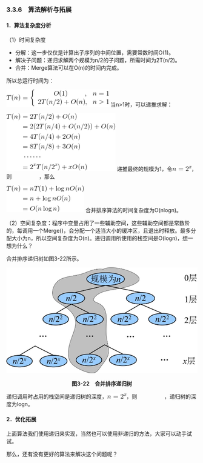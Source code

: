 ### 3.3.6　算法解析与拓展

#### 1．算法复杂度分析

（1）时间复杂度

+ 分解：这一步仅仅是计算出子序列的中间位置，需要常数时间O(1)。
+ 解决子问题：递归求解两个规模为n/2的子问题，所需时间为2T(n/2)。
+ 合并：Merge算法可以在O(n)的时间内完成。

所以总运行时间为：

![172.gif](../images/172.gif)
当n>1时，可以递推求解：

![173.gif](../images/173.gif)
递推最终的规模为1，令<img class="my_markdown" src="../images/155.gif" style="width:51px;  height: 13px; "/>，则<img src="https://cdn.ptpress.cn/pubcloud/5B0A982E/ushu/N13082/online/FBOL6c69757cef863/Images/174.gif" style="width:72px;  height: 16px; "/>，那么

![175.gif](../images/175.gif)
合并排序算法的时间复杂度为O(nlogn)。

（2）空间复杂度：程序中变量占用了一些辅助空间，这些辅助空间都是常数阶的，每调用一个Merge()，会分配一个适当大小的缓冲区，且退出时释放。最多分配大小为n，所以空间复杂度为O(n)。递归调用所使用的栈空间是O(logn)，想一想为什么？

合并排序递归树如图3-22所示。

![176.jpg](../images/176.jpg)
<center class="my_markdown"><b class="my_markdown">图3-22　合并排序递归树</b></center>

递归调用时占用的栈空间是递归树的深度，<img class="my_markdown" src="../images/155.gif" style="width:51px;  height: 13px; "/>，则<img src="https://cdn.ptpress.cn/pubcloud/5B0A982E/ushu/N13082/online/FBOL6c69757cef863/Images/174.gif" style="width:72px;  height: 16px; "/>，递归树的深度为logn。

#### 2．优化拓展

上面算法我们使用递归来实现，当然也可以使用非递归的方法，大家可以动手试试。

那么，还有没有更好的算法来解决这个问题呢？

